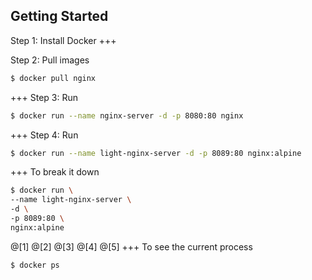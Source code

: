 ## Getting Started

Step 1: Install Docker
+++

Step 2: Pull images

```bash
$ docker pull nginx
```
+++
Step 3: Run

```bash
$ docker run --name nginx-server -d -p 8080:80 nginx
```
+++
Step 4: Run

```bash
$ docker run --name light-nginx-server -d -p 8089:80 nginx:alpine
```
+++
To break it down

```bash
$ docker run \
--name light-nginx-server \
-d \
-p 8089:80 \
nginx:alpine
```
@[1]
@[2]
@[3]
@[4]
@[5]
+++
To see the current process

```bash
$ docker ps
```